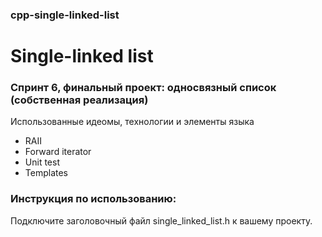 ### cpp-single-linked-list
# Single-linked list
### Спринт 6, финальный проект: односвязный список (собственная реализация)

Использованные идеомы, технологии и элементы языка
- RAII
- Forward iterator
- Unit test
- Templates

### Инструкция по использованию:
Подключите заголовочный файл single_linked_list.h к вашему проекту.
